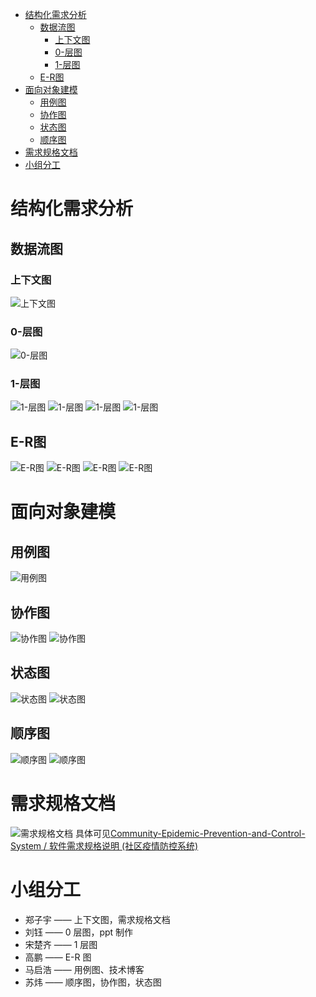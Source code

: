 - [结构化需求分析](#结构化需求分析)
  - [数据流图](#数据流图)
    - [上下文图](#上下文图)
    - [0-层图](#0-层图)
    - [1-层图](#1-层图)
  - [E-R图](#e-r图)
- [面向对象建模](#面向对象建模)
  - [用例图](#用例图)
  - [协作图](#协作图)
  - [状态图](#状态图)
  - [顺序图](#顺序图)
- [需求规格文档](#需求规格文档)
- [小组分工](#小组分工)

# 结构化需求分析

## 数据流图

### 上下文图

![上下文图](pic/上下文图.png)

### 0-层图

![0-层图](pic/0层图.png)

### 1-层图

![1-层图](pic/1层图-1.jpg)
![1-层图](pic/1层图-2.jpg)
![1-层图](pic/1层图-3.png)
![1-层图](pic/1层图-4.png)

## E-R图

![E-R图](pic/居民-ER图.jpg)
![E-R图](pic/软件管理员-ER图.jpg)
![E-R图](pic/社区工作者-ER图.jpg)
![E-R图](pic/账户-ER图.jpg)

# 面向对象建模

## 用例图

![用例图](pic/用例图.jpg)

## 协作图

![协作图](pic/社区人员-协作图.png)
![协作图](pic/社区住户-协作图.png)

## 状态图

![状态图](pic/社区人员-状态图.png)
![状态图](pic/社区住户-状态图.png)

## 顺序图

![顺序图](pic/社区人员-顺序图.png)
![顺序图](pic/社区住户-顺序图.png)

# 需求规格文档

![需求规格文档](pic/软件需求规格文档.png)
具体可见[Community-Epidemic-Prevention-and-Control-System / 软件需求规格说明 (社区疫情防控系统)]( https://github.com/maqh1/Community-Epidemic-Prevention-and-Control-System/blob/main/%E8%BD%AF%E4%BB%B6%E9%9C%80%E6%B1%82%E8%A7%84%E6%A0%BC%E8%AF%B4%E6%98%8E(%E7%A4%BE%E5%8C%BA%E7%96%AB%E6%83%85%E9%98%B2%E6%8E%A7%E7%B3%BB%E7%BB%9F).doc)

# 小组分工

- 郑子宇 —— 上下文图，需求规格文档
- 刘钰 —— 0 层图，ppt 制作
- 宋楚齐 —— 1 层图
- 高鹏 —— E-R 图
- 马启浩 —— 用例图、技术博客
- 苏炜 —— 顺序图，协作图，状态图

